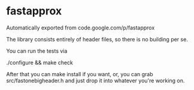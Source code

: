 # fastapprox
Automatically exported from code.google.com/p/fastapprox

The library consists entirely of header files, so there is no building per se.

You can run the tests via

./configure && make check

After that you can make install if you want, or, you can grab 
src/fastonebigheader.h and just drop it into whatever you're working on.
